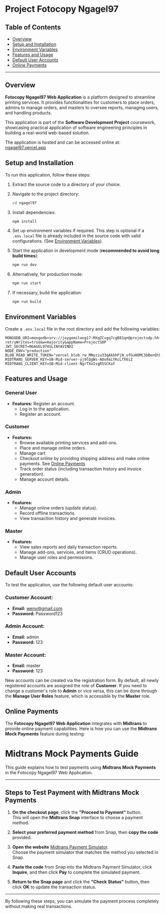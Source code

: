 # Project Fotocopy Ngagel97
## Table of Contents

- [Overview](#overview)
- [Setup and Installation](#setup-and-installation)
- [Environment Variables](#environment-variables)
- [Features and Usage](#features-and-usage)
- [Default User Accounts](#default-user-accounts)
- [Online Payments](#online-payments)

---

## Overview

**Fotocopy Ngagel97 Web Application** is a platform designed to streamline printing services. It provides functionalities for customers to place orders, admins to manage orders, and masters to oversee reports, managing users, and handling products.

This application is part of the **Software Development Project** coursework, showcasing practical application of software engineering principles in building a real-world web-based solution.

The application is hosted and can be accessed online at: [ngagel97.vercel.app](https://ngagel97.vercel.app)


## Setup and Installation

To run this application, follow these steps:

1. Extract the source code to a directory of your choice.

2. Navigate to the project directory:

   ```bash
   cd ngagel97
   ```

3. Install dependencies:

   ```bash
   npm install
   ```

4. Set up environment variables if required. This step is optional if a `.env.local` file is already included in the source code with valid configurations. (See [Environment Variables](#environment-variables)).

5. Start the application in development mode (**recommended to avoid long build times**):

   ```bash
   npm run dev
   ```

6. Alternatively, for production mode:

   ```bash
   npm run start
   ```

7. If necessary, build the application:

   ```bash
   npm run build
   ```

## Environment Variables

Create a `.env.local` file in the root directory and add the following variables:

```env
MONGODB_URI=mongodb+srv://joygemilang17:MXqZCvgq7cgB81qn@projectsdp.hhfrd.mongodb.net/ngagel97?retryWrites=true&w=majority&appName=ProjectSDP
JWT_SECRET=NGAGEL97ASLINYAVINDI
NODE_ENV="production"
BLOB_READ_WRITE_TOKEN="vercel_blob_rw_MNyziu33qAkbhPjN_ofGuHOMC3bBenQtLSHvI6e0aqGWAo0"
MIDTRANS_SERVER_KEY=SB-Mid-server-yj9lQgWs-AOo9aiYKcLfX6iZ
MIDTRANS_CLIENT_KEY=SB-Mid-client-NgrTXoIsgR5SCKaf
```

## Features and Usage

### General User
- **Features:**
Register an account.
  - Log in to the application.
  - Register an account.
  
### Customer
- **Features:**
  - Browse available printing services and add-ons.
  - Place and manage online orders.
  - Manage cart
  - Checkout online by providing shipping address and make online payments. See [Online Payments](#online-payments)
  - Track order status (including transaction history and invoice generation).
  - Manage account details.

### Admin
- **Features:**
  - Manage online orders (update status).
  - Record offline transactions.
  - View transaction history and generate invoices.

### Master
- **Features:**
  - View sales reports and daily transaction reports.
  - Manage add-ons, services, and items (CRUD operations).
  - Manage user roles and permissions.

## Default User Accounts

To test the application, use the following default user accounts:

### Customer Account:
- **Email:** weny@gmail.com
- **Password:** Password123

### Admin Account:
- **Email:** admin
- **Password:** 123

### Master Account:
- **Email:** master
- **Password:** 123

New accounts can be created via the registration form. By default, all newly registered accounts are assigned the role of **Customer**. If you need to change a customer's role to **Admin** or vice versa, this can be done through the **Manage User Roles** feature, which is accessible by the **Master** role.


## Online Payments

The **Fotocopy Ngagel97 Web Application** integrates with **Midtrans** to provide online payment capabilities. Here is how you can use the **Midtrans Mock Payments** feature during testing:

# Midtrans Mock Payments Guide

This guide explains how to test payments using **Midtrans Mock Payments** in the Fotocopy Ngagel97 Web Application.

---

## Steps to Test Payment with Midtrans Mock Payments

1. **On the checkout page**, click the **"Proceed to Payment"** button.  
   This will open the **Midtrans Snap** interface to choose a payment method.

2. **Select your preferred payment method** from Snap, then **copy the code** provided.

3. **Open the website** [Midtrans Payment Simulator](https://simulator.sandbox.midtrans.com/).  
   Choose the payment simulator that matches the method you selected in Snap.

4. **Paste the code** from Snap into the Midtrans Payment Simulator, click **Inquire**, and then click **Pay** to complete the simulated payment.

5. **Return to the Snap page** and click the **"Check Status"** button, then click **OK** to update the transaction status.

---

By following these steps, you can simulate the payment process completely without making real transactions.
